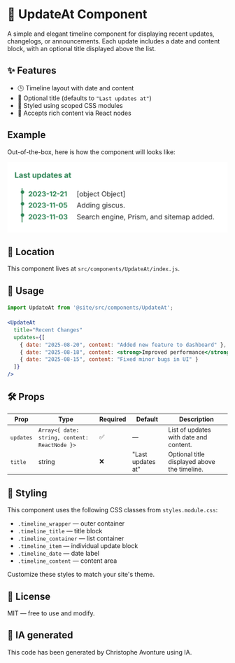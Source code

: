 # 📢 UpdateAt Component

A simple and elegant timeline component for displaying recent updates, changelogs, or announcements. Each update includes a date and content block, with an optional title displayed above the list.

## ✨ Features

* 🕒 Timeline layout with date and content
* 📝 Optional title (defaults to `"Last updates at"`)
* 🎨 Styled using scoped CSS modules
* 🧠 Accepts rich content via React nodes

## Example

Out-of-the-box, here is how the component will looks like:

![Example](sample.png)

## 📁 Location

This component lives at `src/components/UpdateAt/index.js`.

## 🚀 Usage

```jsx
import UpdateAt from '@site/src/components/UpdateAt';

<UpdateAt
  title="Recent Changes"
  updates={[
    { date: "2025-08-20", content: "Added new feature to dashboard" },
    { date: "2025-08-18", content: <strong>Improved performance</strong> },
    { date: "2025-08-15", content: "Fixed minor bugs in UI" }
  ]}
/>
```

## 🛠 Props

| Prop | Type | Required | Default | Description |
| --- | --- | --- | --- | --- |
| `updates` | `Array<{ date: string, content: ReactNode }>` | ✅ | — | List of updates with date and content. |
| `title` | string | ❌ | "Last updates at" | Optional title displayed above the timeline. |

## 🎨 Styling

This component uses the following CSS classes from `styles.module.css`:

* `.timeline_wrapper` — outer container
* `.timeline_title` — title block
* `.timeline_container` — list container
* `.timeline_item` — individual update block
* `.timeline_date` — date label
* `.timeline_content` — content area

Customize these styles to match your site's theme.

## 📄 License

MIT — free to use and modify.

## 💬 IA generated

This code has been generated by Christophe Avonture using IA.

